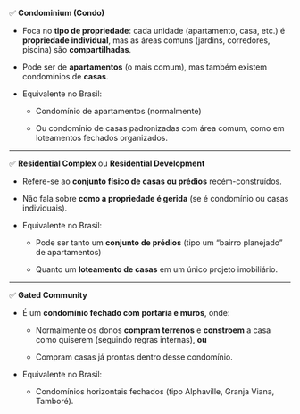 
✅ **Condominium (Condo)**

- Foca no **tipo de propriedade**: cada unidade (apartamento, casa, etc.) é **propriedade individual**, mas as áreas comuns (jardins, corredores, piscina) são **compartilhadas**.
    
- Pode ser de **apartamentos** (o mais comum), mas também existem condomínios de **casas**.
    
- Equivalente no Brasil:
    
    - Condomínio de apartamentos (normalmente)
        
    - Ou condomínio de casas padronizadas com área comum, como em loteamentos fechados organizados.
        

---

✅ **Residential Complex** ou **Residential Development**

- Refere-se ao **conjunto físico de casas ou prédios** recém-construídos.
    
- Não fala sobre **como a propriedade é gerida** (se é condomínio ou casas individuais).
    
- Equivalente no Brasil:
    
    - Pode ser tanto um **conjunto de prédios** (tipo um “bairro planejado” de apartamentos)
        
    - Quanto um **loteamento de casas** em um único projeto imobiliário.
        

---

✅ **Gated Community**

- É um **condomínio fechado com portaria e muros**, onde:
    
    - Normalmente os donos **compram terrenos** e **constroem** a casa como quiserem (seguindo regras internas), **ou**
        
    - Compram casas já prontas dentro desse condomínio.
        
- Equivalente no Brasil:
    
    - Condomínios horizontais fechados (tipo Alphaville, Granja Viana, Tamboré).